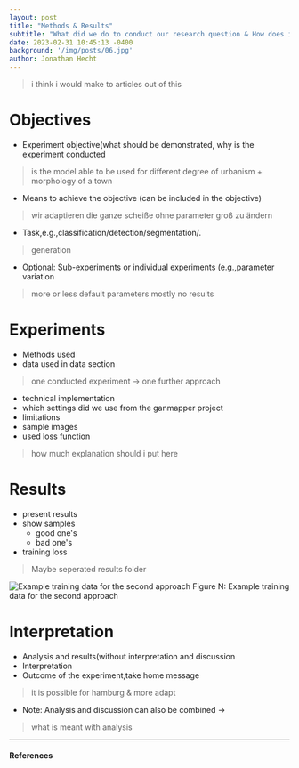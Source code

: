 ```yaml
---
layout: post
title: "Methods & Results"
subtitle: "What did we do to conduct our research question & How does it turn out"
date: 2023-02-31 10:45:13 -0400
background: '/img/posts/06.jpg'
author: Jonathan Hecht
---
```

> i think i would make to articles out of this 

# Objectives
* Experiment objective(what should be demonstrated, why is the experiment conducted
> is the model able to be used for different degree of urbanism + morphology of a town
* Means to achieve the objective (can be included in the objective)
> wir adaptieren die ganze scheiße ohne parameter groß zu ändern 
* Task,e.g.,classification/detection/segmentation/.
> generation
* Optional: Sub-experiments or individual experiments (e.g.,parameter variation
> more or less default parameters
> mostly no results 

# Experiments
* Methods used
* data used in data section
> one conducted experiment -> one further approach
>
* technical implementation
* which settings did we use from the ganmapper project
* limitations
* sample images
* used loss function
> how much explanation should i put here 

# Results
* present results
* show samples
    * good one's
    * bad one's
* training loss

> Maybe seperated results folder

<img class='img-fluid' src='/GANmapper-Project/img/posts/example_results.drawio.png' alt='Example training data for the second approach'>
<span class='caption text-muted'>Figure N: Example training data for the second approach</span>


# Interpretation
* Analysis and results(without interpretation and discussion
* Interpretation
* Outcome of the experiment,take home message
> it is possible for hamburg & more 
> adapt
* Note: Analysis and discussion can also be combined ->
> what is meant with analysis

---
#### References
